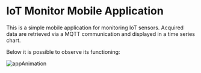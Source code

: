 # IoT Monitor Mobile Application

This is a simple mobile application for monitoring IoT sensors. Acquired data are retrieved via a MQTT communication and displayed in a time series chart.

Below it is possible to observe its functioning:

![appAnimation](mApp.gif)